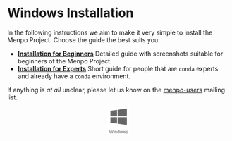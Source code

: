 Windows Installation
====================
In the following instructions we aim to make it very simple to install
the Menpo Project. Choose the guide the best suits you:
* [**Installation for Beginners**](beginner.md)
  Detailed guide with screenshots suitable for beginners of the Menpo Project.
* [**Installation for Experts**](expert.md)
  Short guide for people that are `conda` experts and already have a `conda`
  environment.

If anything is *at all* unclear, please let us know on the
[menpo-users](https://groups.google.com/forum/#!forum/menpo-users) mailing list.
<center>
  <img src="images/Windows-Icon.png" alt="Windows Installation" width="10%">
</center>
